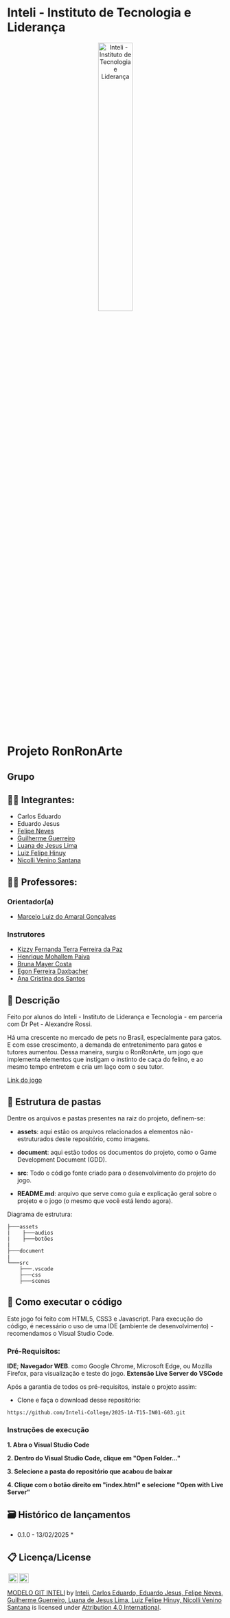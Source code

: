 # Inteli - Instituto de Tecnologia e Liderança 

<p align="center">
<a href= "https://www.inteli.edu.br/"><img src="https://raw.githubusercontent.com/Intelihub/Template_M1/main/assets/inteli.png" alt="Inteli - Instituto de Tecnologia e Liderança" border="0" width=40% height=40%></a>
</p>

<br>

# Projeto RonRonArte
## Grupo 

## 👨‍🎓 Integrantes: 
- Carlos Eduardo
- Eduardo Jesus
- <a href="https://www.linkedin.com/in/felipe-neves-36925a346/">Felipe Neves</a>
- <a href="https://www.linkedin.com/in/guilherme-guerreiro-025986319/?utm_source=share&utm_campaign=share_via&utm_content=profile&utm_medium=ios_app">Guilherme Guerreiro</a>
- <a href="https://www.linkedin.com/in/luana-de-jesus-lima-8b17a9266/">Luana de Jesus Lima</a>
- <a href="https://www.linkedin.com/in/luiz-hinuy-0995252b1?utm_source=share&utm_campaign=share_via&utm_content=profile&utm_medium=android_app">Luiz Felipe Hinuy</a>
- <a href="https://www.linkedin.com/in/nicolli-venino-santana-b84341254?utm_source=share&utm_campaign=share_via&utm_content=profile&utm_medium=android_app">Nicolli Venino Santana</a>
  
## 👩‍🏫 Professores:
### Orientador(a) 
- <a href="https://www.linkedin.com/in/marcelo-gon%C3%A7alves-phd-a550652/">Marcelo Luiz do Amaral Gonçalves</a>
### Instrutores
- <a href="https://www.linkedin.com/in/kizzyterra/?originalSubdomain=br">Kizzy Fernanda Terra Ferreira da Paz</a>
- <a href="https://www.linkedin.com/in/henrique-mohallem-paiva-6854b460/?originalSubdomain=br">Henrique Mohallem Paiva</a> 
- <a href="https://www.linkedin.com/in/victorbarq/">Bruna Mayer Costa</a> 
- <a href="https://www.linkedin.com/in/egondaxbacher/">Egon Ferreira Daxbacher </a>
- <a href="https://www.linkedin.com/in/anacristinadossantos/?originalSubdomain=br">Ana Cristina dos Santos</a> 

## 📜 Descrição

Feito por alunos do Inteli - Instituto de Liderança e Tecnologia - em parceria com Dr Pet - Alexandre Rossi. 

Há uma crescente no mercado de pets no Brasil, especialmente para gatos. E com esse crescimento, a demanda de entretenimento para gatos e tutores aumentou. Dessa maneira, surgiu o RonRonArte, um jogo que implementa elementos que instigam o instinto de caça do felino, e ao mesmo tempo entretem e cria um laço com o seu tutor.

<a href="https://two025-1a-t15-in01-g03.onrender.com/">Link do jogo</a>


## 📁 Estrutura de pastas

Dentre os arquivos e pastas presentes na raiz do projeto, definem-se:

- <b>assets</b>: aqui estão os arquivos relacionados a elementos não-estruturados deste repositório, como imagens.

- <b>document</b>: aqui estão todos os documentos do projeto, como o Game Development Document (GDD).

- <b>src</b>: Todo o código fonte criado para o desenvolvimento do projeto do jogo.

- <b>README.md</b>: arquivo que serve como guia e explicação geral sobre o projeto e o jogo (o mesmo que você está lendo agora).

Diagrama de estrutura:
```
├───assets
|    ├───audios
|    ├───botões
| 
├───document
|
└───src
    ├───.vscode
    ├───css
    ├───scenes
```
## 🔧 Como executar o código

  Este jogo foi feito com HTML5, CSS3 e Javascript. Para execução do código, é necessário o uso de uma IDE (ambiente de desenvolvimento) - recomendamos o Visual Studio Code.

### **Pré-Requisitos:**

**IDE**;
**Navegador WEB**. como Google Chrome, Microsoft Edge, ou Mozilla Firefox, para visualização e teste do jogo.
**Extensão Live Server do VSCode**

Após a garantia de todos os pré-requisitos, instale o projeto assim:

- Clone e faça o download desse repositório:
```
https://github.com/Inteli-College/2025-1A-T15-IN01-G03.git
```
### Instruções de execução

  **1. Abra o Visual Studio Code**
  
  **2. Dentro do Visual Studio Code, clique em "Open Folder..."**

  **3. Selecione a pasta do repositório que acabou de baixar**

  **4. Clique com o botão direito em "index.html" e selecione "Open with Live Server"**

## 🗃 Histórico de lançamentos
* 0.1.0 - 13/02/2025
    *

## 📋 Licença/License

<img style="height:22px!important;margin-left:3px;vertical-align:text-bottom;" src="https://mirrors.creativecommons.org/presskit/icons/cc.svg?ref=chooser-v1"><img style="height:22px!important;margin-left:3px;vertical-align:text-bottom;" src="https://mirrors.creativecommons.org/presskit/icons/by.svg?ref=chooser-v1"><p xmlns:cc="http://creativecommons.org/ns#" xmlns:dct="http://purl.org/dc/terms/"><a property="dct:title" rel="cc:attributionURL" href="https://github.com/Intelihub/Template_M1">MODELO GIT INTELI</a> by <a rel="cc:attributionURL dct:creator" property="cc:attributionName" href="https://github.com/Inteli-College/2025-1A-T15-IN01-G03">Inteli, Carlos Eduardo, Eduardo Jesus, Felipe Neves, Guilherme Guerreiro, Luana de Jesus Lima, Luiz Felipe Hinuy, Nicolli Venino Santana</a> is licensed under <a href="http://creativecommons.org/licenses/by/4.0/?ref=chooser-v1" target="_blank" rel="license noopener noreferrer" style="display:inline-block;">Attribution 4.0 International</a>.</p>
